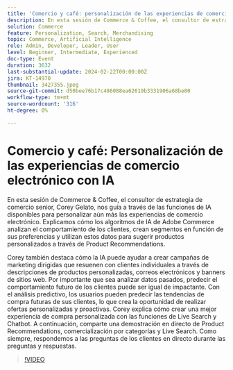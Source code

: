 ```yaml
---
title: 'Comercio y café: personalización de las experiencias de comercio electrónico con IA'
description: En esta sesión de Commerce & Coffee, el consultor de estrategia de comercio senior, Corey Gelato, nos guía a través de las funciones de IA disponibles para personalizar aún más las experiencias de comercio electrónico. Explicamos cómo los algoritmos de IA de Adobe Commerce analizan el comportamiento de los clientes, crean segmentos en función de sus preferencias y utilizan estos datos para sugerir productos personalizados a través de Product Recommendations. Corey también destaca cómo la IA puede ayudar a crear campañas de marketing dirigidas que resuenen con clientes individuales a través de descripciones de productos personalizadas, correos electrónicos y banners de sitios web. Por importante que sea analizar datos pasados, predecir el comportamiento futuro de los clientes puede ser igual de impactante. Con el análisis predictivo, los usuarios pueden predecir las tendencias de compra futuras de sus clientes, lo que crea la oportunidad de realizar ofertas personalizadas y proactivas. Corey explica cómo crear una mejor experiencia de compra personalizada con las funciones de Live Search y Chatbot. A continuación, comparte una demostración en directo de Product Recommendations, comercialización por categorías y Live Search. Como siempre, respondemos a las preguntas de los clientes en directo durante las preguntas y respuestas.
solution: Commerce
feature: Personalization, Search, Merchandising
topic: Commerce, Artificial Intelligence
role: Admin, Developer, Leader, User
level: Beginner, Intermediate, Experienced
doc-type: Event
duration: 3632
last-substantial-update: 2024-02-22T00:00:00Z
jira: KT-14970
thumbnail: 3427355.jpeg
source-git-commit: d50bee76b17c486088ea62619b3331906a68be80
workflow-type: tm+mt
source-wordcount: '316'
ht-degree: 0%

---
```



# Comercio y café: Personalización de las experiencias de comercio electrónico con IA

En esta sesión de Commerce &amp; Coffee, el consultor de estrategia de comercio senior, Corey Gelato, nos guía a través de las funciones de IA disponibles para personalizar aún más las experiencias de comercio electrónico. Explicamos cómo los algoritmos de IA de Adobe Commerce analizan el comportamiento de los clientes, crean segmentos en función de sus preferencias y utilizan estos datos para sugerir productos personalizados a través de Product Recommendations.

Corey también destaca cómo la IA puede ayudar a crear campañas de marketing dirigidas que resuenen con clientes individuales a través de descripciones de productos personalizadas, correos electrónicos y banners de sitios web. Por importante que sea analizar datos pasados, predecir el comportamiento futuro de los clientes puede ser igual de impactante. Con el análisis predictivo, los usuarios pueden predecir las tendencias de compra futuras de sus clientes, lo que crea la oportunidad de realizar ofertas personalizadas y proactivas. Corey explica cómo crear una mejor experiencia de compra personalizada con las funciones de Live Search y Chatbot. A continuación, comparte una demostración en directo de Product Recommendations, comercialización por categorías y Live Search. Como siempre, respondemos a las preguntas de los clientes en directo durante las preguntas y respuestas.

>[!VIDEO](https://video.tv.adobe.com/v/3427355/?learn=on)
